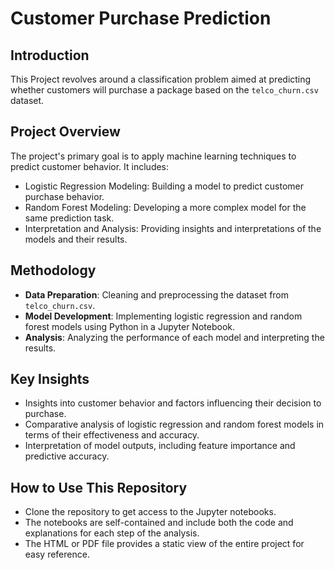 # Customer Purchase Prediction 

## Introduction
This Project revolves around a classification problem aimed at predicting whether customers will purchase a package based on the `telco_churn.csv` dataset.

## Project Overview
The project's primary goal is to apply machine learning techniques to predict customer behavior. It includes:
- Logistic Regression Modeling: Building a model to predict customer purchase behavior.
- Random Forest Modeling: Developing a more complex model for the same prediction task.
- Interpretation and Analysis: Providing insights and interpretations of the models and their results.

## Methodology
- **Data Preparation**: Cleaning and preprocessing the dataset from `telco_churn.csv`.
- **Model Development**: Implementing logistic regression and random forest models using Python in a Jupyter Notebook.
- **Analysis**: Analyzing the performance of each model and interpreting the results.

## Key Insights
- Insights into customer behavior and factors influencing their decision to purchase.
- Comparative analysis of logistic regression and random forest models in terms of their effectiveness and accuracy.
- Interpretation of model outputs, including feature importance and predictive accuracy.

## How to Use This Repository
- Clone the repository to get access to the Jupyter notebooks.
- The notebooks are self-contained and include both the code and explanations for each step of the analysis.
- The HTML or PDF file provides a static view of the entire project for easy reference.

